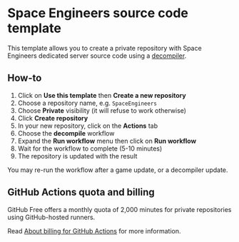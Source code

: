# Space Engineers source code template

This template allows you to create a private repository with Space Engineers
dedicated server source code using a [decompiler][decompiler].

[decompiler]: https://github.com/SpaceEngineersCommunity/decompiler

## How-to

1. Click on **Use this template** then **Create a new repository**
2. Choose a repository name, e.g. `SpaceEngineers`
3. Choose **Private** visibility (it will refuse to work otherwise)
4. Click **Create repository**
5. In your new repository, click on the **Actions** tab
6. Choose the **decompile** workflow
7. Expand the **Run workflow** menu then click on **Run workflow**
8. Wait for the workflow to complete (5-10 minutes)
9. The repository is updated with the result

You may re-run the workflow after a game update, or a decompiler update.

## GitHub Actions quota and billing

GitHub Free offers a monthly quota of 2,000 minutes for private repositories
using GitHub-hosted runners.

Read [About billing for GitHub Actions][actions-billing] for more information.

[actions-billing]: https://docs.github.com/en/billing/managing-billing-for-your-products/about-billing-for-github-actions
